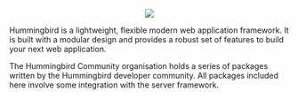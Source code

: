 <p align="center">
<picture>
  <source media="(prefers-color-scheme: dark)" srcset="https://github.com/hummingbird-project/hummingbird/assets/9382567/48de534f-8301-44bd-b117-dfb614909efd">
  <img src="https://github.com/hummingbird-project/hummingbird/assets/9382567/e371ead8-7ca1-43e3-8077-61d8b5eab879">
</picture>
</p>  

Hummingbird is a lightweight, flexible modern web application framework. It is built with a modular design and provides a robust set of features to build your next web application.

The Hummingbird Community organisation holds a series of packages written by the Hummingbird developer community. All packages included here involve some integration with the server framework.
